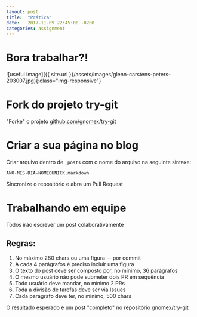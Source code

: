 ```yaml
---
layout: post
title:  "Prática"
date:   2017-11-09 22:45:00 -0200
categories: assignment
---
```

# Bora trabalhar?!

![useful image]({{ site.url }}/assets/images/glenn-carstens-peters-203007.jpg){:class="img-responsive"}

# Fork do projeto try-git

"Forke" o projeto [github.com/gnomex/try-git](https://github.com/gnomex/try-git)

# Criar a sua página no blog

Criar arquivo dentro de `_posts` com o nome do arquivo na seguinte sintaxe:

```
ANO-MES-DIA-NOMEOUNICK.markdown
```

Sincronize o repositório e abra um Pull Request

# Trabalhando em equipe

Todos irão escrever um post colaborativamente

## Regras:

1. No máximo 280 chars ou uma figura -- por commit
2. A cada 4 parágrafos é preciso  incluir uma figura
4. O texto do post deve ser composto por, no mínimo, 36 parágrafos
5. O mesmo usuário não pode submeter dois PR em sequência
6. Todo usuário deve mandar, no mínimo 2 PRs
7. Toda a divisão de tarefas deve ser via Issues
8. Cada parágrafo deve ter, no mínimo, 500 chars

O resultado esperado é um post "completo" no repositório gnomex/try-git
